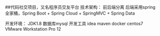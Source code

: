 ##代码社交项目，又名程序员交友平台
技术架构：
    前后端分离
    后端采用spring全家桶，Spring Boot + Spring Cloud + SpringMVC + Spring Data
    
开发环境：
    JDK1.8
    数据库mysql
    开发工具 idea 
    maven
    docker
    centos7  
    VMware Workstation Pro 12
